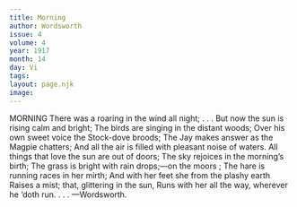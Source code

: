 ```yaml
---
title: Morning
author: Wordsworth
issue: 4
volume: 4
year: 1917
month: 14
day: Vi
tags:
layout: page.njk
image:
---
```

MORNING    There was a roaring in the wind all night; . . .    But now the sun is rising calm and bright;    The birds are singing in the distant woods;    Over his own sweet voice the Stock-dove broods;    The Jay makes answer as the Magpie chatters;    And all the air is filled with pleasant noise of waters.       All things that love the sun are out of doors;    The sky rejoices in the morning’s birth;    The grass is bright with rain drops;—on the moors ;    The hare is running races in her mirth;    And with her feet she from the plashy earth    Raises a mist; that, glittering in the sun,    Runs with her all the way, wherever he ‘doth run. . . .    —Wordsworth. 




